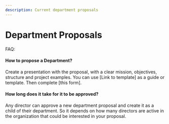 ```yaml
---
description: Current department proposals
---
```


# Department Proposals

FAQ:

#### How to propose a Department?

Create a presentation with the proposal, with a clear mission, objectives, structure and project examples. You can use \[Link to template] as a guide or template. Then complete \[this form].&#x20;

#### How long does it take for it to be approved?

Any director can approve a new department proposal and create it as a child of their department. So it depends on how many directors are active in the organization that could be interested in your proposal.

####

